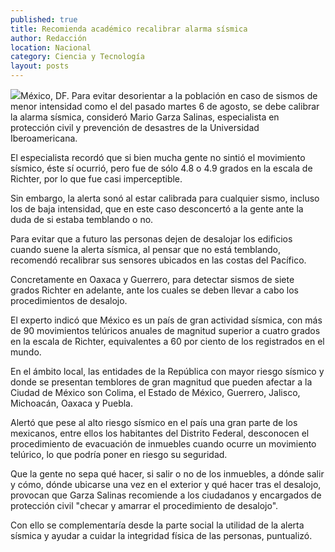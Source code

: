 ```yaml
---
published: true
title: Recomienda académico recalibrar alarma sísmica
author: Redacción
location: Nacional
category: Ciencia y Tecnología
layout: posts
---
```


![](http://i.imgur.com/ZLgM6dwm.jpg)México, DF. Para evitar desorientar a la población en caso de sismos de menor intensidad como el del pasado martes 6 de agosto, se debe calibrar la alarma sísmica, consideró Mario Garza Salinas, especialista en protección civil y prevención de desastres de la Universidad Iberoamericana.

El especialista recordó que si bien mucha gente no sintió el movimiento sísmico, éste sí ocurrió, pero fue de sólo 4.8 o 4.9 grados en la escala de Richter, por lo que fue casi imperceptible.

Sin embargo, la alerta sonó al estar calibrada para cualquier sismo, incluso los de baja intensidad, que en este caso desconcertó a la gente ante la duda de si estaba temblando o no.

Para evitar que a futuro las personas dejen de desalojar los edificios cuando suene la alerta sísmica, al pensar que no está temblando, recomendó recalibrar sus sensores ubicados en las costas del Pacífico.

Concretamente en Oaxaca y Guerrero, para detectar sismos de siete grados Richter en adelante, ante los cuales se deben llevar a cabo los procedimientos de desalojo.

El experto indicó que México es un país de gran actividad sísmica, con más de 90 movimientos telúricos anuales de magnitud superior a cuatro grados en la escala de Richter, equivalentes a 60 por ciento de los registrados en el mundo.

En el ámbito local, las entidades de la República con mayor riesgo sísmico y donde se presentan temblores de gran magnitud que pueden afectar a la Ciudad de México son Colima, el Estado de México, Guerrero, Jalisco, Michoacán, Oaxaca y Puebla.

Alertó que pese al alto riesgo sísmico en el país una gran parte de los mexicanos, entre ellos los habitantes del Distrito Federal, desconocen el procedimiento de evacuación de inmuebles cuando ocurre un movimiento telúrico, lo que podría poner en riesgo su seguridad.

Que la gente no sepa qué hacer, si salir o no de los inmuebles, a dónde salir y cómo, dónde ubicarse una vez en el exterior y qué hacer tras el desalojo, provocan que Garza Salinas recomiende a los ciudadanos y encargados de protección civil "checar y amarrar el procedimiento de desalojo".

Con ello se complementaría desde la parte social la utilidad de la alerta sísmica y ayudar a cuidar la integridad física de las personas, puntualizó.
